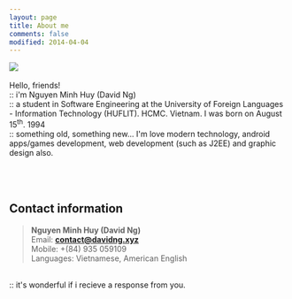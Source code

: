```yaml
---
layout: page
title: About me
comments: false
modified: 2014-04-04
---
```


<img src="https://i.imgur.com/tukJOi0.png"> <br>
<br>
Hello, friends! <br>:: i'm Nguyen Minh Huy (David Ng)<br>
:: a student in Software Engineering at the University of Foreign Languages - Information Technology (HUFLIT). HCMC. Vietnam. I was born on August 15<sup>th</sup>. 1994 <br> :: something old, something new...
I'm love modern technology, android apps/games development, web development (such as J2EE) and graphic design also. 
<br>
<br><br><br>


<h2>Contact information</h2>

> <b>Nguyen Minh Huy (David Ng)</b><br>
> Email: <b>contact@davidng.xyz</b><br>
> Mobile: +(84) 935 059109<br>
> Languages: Vietnamese, American English<br>
<br>
:: it's wonderful if i recieve a response from you.

